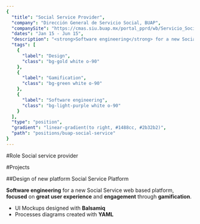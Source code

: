 ```yaml
---
{
  "title": "Social Service Provider",
  "company": "Dirección General de Servicio Social, BUAP",
  "companySite": "https://cmas.siu.buap.mx/portal_pprd/wb/Servicio_Social/servicio_social",
  "dates": "Jan 15 - Jun 15",
  "description": "<strong>Software engineering</strong> for a new Social Service web based platform, <strong>focused</strong> on <strong>great user experience</strong> and <strong>engagement</strong> through <strong>gamification</strong>.",
  "tags": [
    {
      "label": "Design",
      "class": "bg-gold white o-90"
    },
    {
      "label": "Gamification",
      "class": "bg-green white o-90"
    },
    {
      "label": "Software engineering",
      "class": "bg-light-purple white o-90"
    }
  ],
  "type": "position",
  "gradient": "linear-gradient(to right, #1488cc, #2b32b2)",
  "path": "positions/buap-social-service"
}
---
```

#Role
Social service provider

#Projects

##Design of new platform Social Service Platform

**Software engineering** for a new Social Service web based platform, **focused** on **great user experience** and **engagement** through **gamification**.

- UI Mockups designed with **Balsamiq**
- Processes diagrams created with **YAML**

